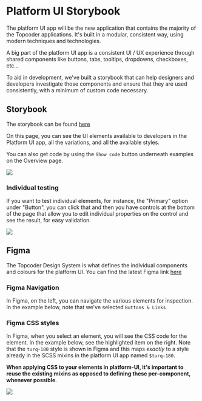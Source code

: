 # Platform UI Storybook

The platform UI app will be the new application that contains the majority of the Topcoder applications.  It's built in a modular, consistent way, using modern techniques and technologies.

A big part of the platform UI app is a consistent UI / UX experience through shared components like buttons, tabs, tooltips, dropdowns, checkboxes, etc...

To aid in development, we've built a storybook that can help designers and developers investigate those components and ensure that they are used consistently, with a minimum of custom code necessary.


## Storybook

The storybook can be found [here](/storybook/index.html)

On this page, you can see the UI elements available to developers in the Platform UI app, all the variations, and all the available styles.

You can also get code by using the `Show code` button underneath examples on the Overview page.

![](./images/Storybook1.png)


### Individual testing

If you want to test individual elements, for instance, the "Primary" option under "Button", you can click that and then you have controls at the bottom of the page that allow you to edit individual properties on the control and see the result, for easy validation.

![](./images/Storybook2.png)

## Figma

The Topcoder Design System is what defines the individual components and colours for the platform UI.  You can find the latest Figma link [here](https://www.figma.com/file/2t8Wcyu8FAXxzQGpyK8r4f/TC-Design-System-2.0-%2F-2022?node-id=0-1&t=dYPoI1JQmBZlf1nm-0)

### Figma Navigation

In Figma, on the left, you can navigate the various elements for inspection.  In the example below, note that we've selected `Buttons & Links`

### Figma CSS styles

In Figma, when you select an element, you will see the CSS code for the element.  In the example below, see the highlighted item on the right.  Note that the `turq-180` style is shown in Figma and this maps *exactly* to a style already in the SCSS mixins in the platform UI app named `$turq-180`.

**When applying CSS to your elements in platform-UI, it's important to reuse the existing mixins as opposed to defining these per-component, whenever possible**.

![](./images/Figma1.png)

